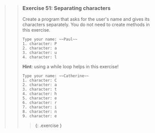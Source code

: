 >> ### Exercise 51: Separating characters
>> 
>> Create a program that asks for the user's name and gives its characters separately. You do not need to create methods in this exercise.
>> 
>>```output
>> Type your name: ~~Paul~~
>> 1. character: P
>> 2. character: a
>> 3. character: u
>> 4. character: l
>>```
>>     
>> **Hint**: using a while loop helps in this exercise!
>>
>>```output
>> Type your name: ~~Catherine~~
>> 1. character: C
>> 2. character: a
>> 3. character: t
>> 4. character: h
>> 5. character: e
>> 6. character: r
>> 7. character: i
>> 8. character: n
>> 9. character: e
>>```
>>
>> >{: .exercise } 